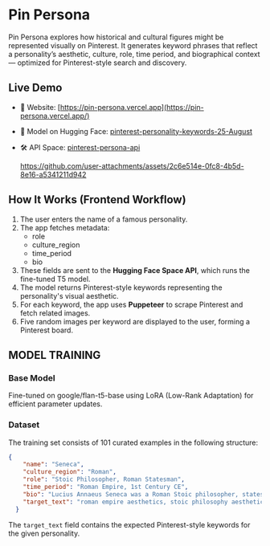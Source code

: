 # Pin Persona

Pin Persona explores how historical and cultural figures might be represented visually on Pinterest. It generates keyword phrases that reflect a personality’s aesthetic, culture, role, time period, and biographical context — optimized for Pinterest-style search and discovery.


## Live Demo

- 🔗 Website: [https://pin-persona.vercel.app](https://pin-persona.vercel.app/)
- 🚀 Model on Hugging Face: [pinterest-personality-keywords-25-August](https://huggingface.co/Amama02/pinterest-personality-keywords-25-August)
- 🛠️ API Space: [pinterest-persona-api](https://huggingface.co/spaces/Amama02/pin-persona-25-august)

  https://github.com/user-attachments/assets/2c6e514e-0fc8-4b5d-8e16-a5341211d942

## How It Works (Frontend Workflow)

1. The user enters the name of a famous personality.
2. The app fetches metadata:
   - role
   - culture_region
   - time_period
   - bio
3. These fields are sent to the **Hugging Face Space API**, which runs the fine-tuned T5 model.
4. The model returns Pinterest-style keywords representing the personality's visual aesthetic.
5. For each keyword, the app uses **Puppeteer** to scrape Pinterest and fetch related images.
6. Five random images per keyword are displayed to the user, forming a Pinterest board.

## MODEL TRAINING

### Base Model

Fine-tuned on google/flan-t5-base using LoRA (Low-Rank Adaptation) for efficient parameter updates.

### Dataset

The training set consists of 101 curated examples in the following structure:

```json
{
    "name": "Seneca",
    "culture_region": "Roman",
    "role": "Stoic Philosopher, Roman Statesman",
    "time_period": "Roman Empire, 1st Century CE",
    "bio": "Lucius Annaeus Seneca was a Roman Stoic philosopher, statesman, and advisor to Emperor Nero. He wrote on topics like ethics, virtue, and resilience. His writings include moral letters, tragedies, and philosophical treatises that influenced both ancient and modern thought.",
    "target_text": "roman empire aesthetics, stoic philosophy aesthetics, roman stoicism aesthetics, 1st century rome aesthetics, roman statesman aesthetics, seneca     philosophy aesthetics, roman ethics aesthetics, stoic writings aesthetics, classical philosophy aesthetics"
  }
```

The `target_text` field contains the expected Pinterest-style keywords for the given personality.


